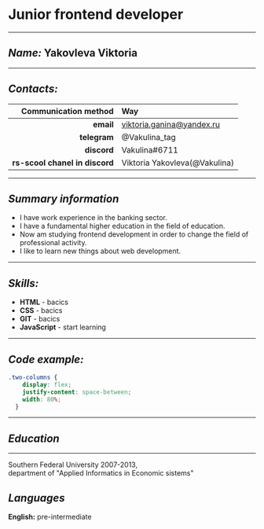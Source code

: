 # __Junior frontend developer__
---
## _Name:_  Yakovleva Viktoria 
---
## _Contacts:_  

| Сommunication method           | Way                           |  
| -----------------------------: |:----------------------------- |  
| __email__                      | viktoria.ganina@yandex.ru     |  
| __telegram__                   | @Vakulina_tag                 |  
| __discord__                    | Vakulina#6711                 |  
| __rs-scool chanel in discord__ | Viktoria Yakovleva(@Vakulina) |   
---
## _Summary information_  
- I have work experience in the banking sector.  
- I have a fundamental higher education in the field of education.   
- Now am studying frontend development in order to change the field of professional activity.  
- I like to learn new things about web development.  
---
## _Skills:_
- __HTML__ - bacics  
- __CSS__  - bacics  
- __GIT__  - bacics  
- __JavaScript__ - start learning  
---
## _Code example:_
```CSS
.two-columns {
    display: flex;
    justify-content: space-between;
    width: 80%;
  }
```
---
## _Education_
---
Southern Federal University 2007-2013,  
department of "Applied Informatics in Economic sistems"

## _Languages_
__English:__ pre-intermediate

